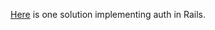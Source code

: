 <a href="https://github.com/sf-wdi-33/rails_blog_app/tree/solution_authorization">Here</a> is one solution implementing auth in Rails.
